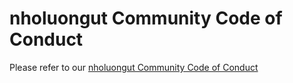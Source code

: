 # nholuongut Community Code of Conduct

Please refer to our [nholuongut Community Code of Conduct](https://git.k8s.io/community/code-of-conduct.md)
